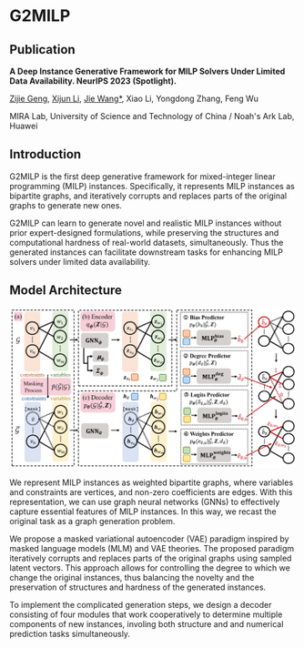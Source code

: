 # G2MILP

## Publication
**A Deep Instance Generative Framework for MILP Solvers Under Limited Data Availability. NeurIPS 2023 (Spotlight).**

[Zijie Geng](https://miralab.ai/people/zijie-geng/), [Xijun Li](https://xijunlee.github.io/), [Jie Wang\*](https://miralab.ai/people/jie-wang/), Xiao Li, Yongdong Zhang, Feng Wu

MIRA Lab, University of Science and Technology of China / Noah's Ark Lab, Huawei

## Introduction
G2MILP is the first deep generative framework for mixed-integer linear programming (MILP) instances.
Specifically, it represents MILP instances as bipartite graphs, and iteratively corrupts and replaces parts of the original graphs to generate new ones.

G2MILP can learn to generate novel and realistic MILP instances without prior expert-designed formulations, while preserving the structures and computational hardness of real-world datasets, simultaneously.
Thus the generated instances can facilitate downstream tasks for enhancing MILP solvers under limited data availability.

## Model Architecture

![model architecture](./model.png#pic_center)

We represent MILP instances as weighted bipartite graphs, where variables and constraints are vertices, and non-zero coefficients are edges.
With this representation, we can use graph neural networks (GNNs) to effectively capture essential features of MILP instances.
In this way, we recast the original task as a graph generation problem.

We propose a masked variational autoencoder (VAE) paradigm inspired by masked language models (MLM) and VAE theories.
The proposed paradigm iteratively corrupts and replaces parts of the original graphs using sampled latent vectors.
This approach allows for controlling the degree to which we change the original instances, thus balancing the novelty and the preservation of structures and hardness of the generated instances.

To implement the complicated generation steps, we design a decoder consisting of four modules that work cooperatively to determine multiple components of new instances, involing both structure and and numerical prediction tasks simultaneously.